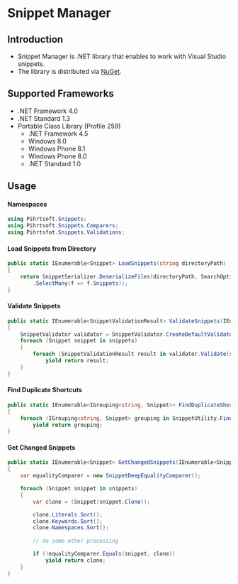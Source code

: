 # Snippet Manager

## Introduction 

* Snippet Manager is .NET library that enables to work with Visual Studio snippets. 
* The library is distributed via [NuGet](https://www.nuget.org/packages/SnippetManager).

## Supported Frameworks

* .NET Framework 4.0
* .NET Standard 1.3
* Portable Class Library (Profile 259)
  * .NET Framework 4.5
  * Windows 8.0
  * Windows Phone 8.1
  * Windows Phone 8.0
  * .NET Standard 1.0

## Usage 

#### Namespaces
```c#
using Pihrtsoft.Snippets;
using Pihrtsoft.Snippets.Comparers;
using Pihrtsfot.Snippets.Validations;
```

#### Load Snippets from Directory
```c#
public static IEnumerable<Snippet> LoadSnippets(string directoryPath)
{
    return SnippetSerializer.DeserializeFiles(directoryPath, SearchOption.AllDirectories)
        .SelectMany(f => f.Snippets));
}
```

#### Validate Snippets
```c#
public static IEnumerable<SnippetValidationResult> ValidateSnippets(IEnumerable<Snippet> snippets)
{
    SnippetValidator validator = SnippetValidator.CreateDefaultValidator();
    foreach (Snippet snippet in snippets)
    {
        foreach (SnippetValidationResult result in validator.Validate(snippet))
            yield return result;
    }
}
```

#### Find Duplicate Shortcuts
```c#
public static IEnumerable<IGrouping<string, Snippet>> FindDuplicateShortcuts(IEnumerable<Snippet> snippets)
{
    foreach (IGrouping<string, Snippet> grouping in SnippetUtility.FindDuplicateShortcuts(snippets))
        yield return grouping;
}
```

#### Get Changed Snippets
```c#
public static IEnumerable<Snippet> GetChangedSnippets(IEnumerable<Snippet> snippets)
{
    var equalityComparer = new SnippetDeepEqualityComparer();

    foreach (Snippet snippet in snippets)
    {
        var clone = (Snippet)snippet.Clone();

        clone.Literals.Sort();
        clone.Keywords.Sort();
        clone.Namespaces.Sort();
        
        // do some other processing

        if (!equalityComparer.Equals(snippet, clone))
            yield return clone;
    }
}
```

